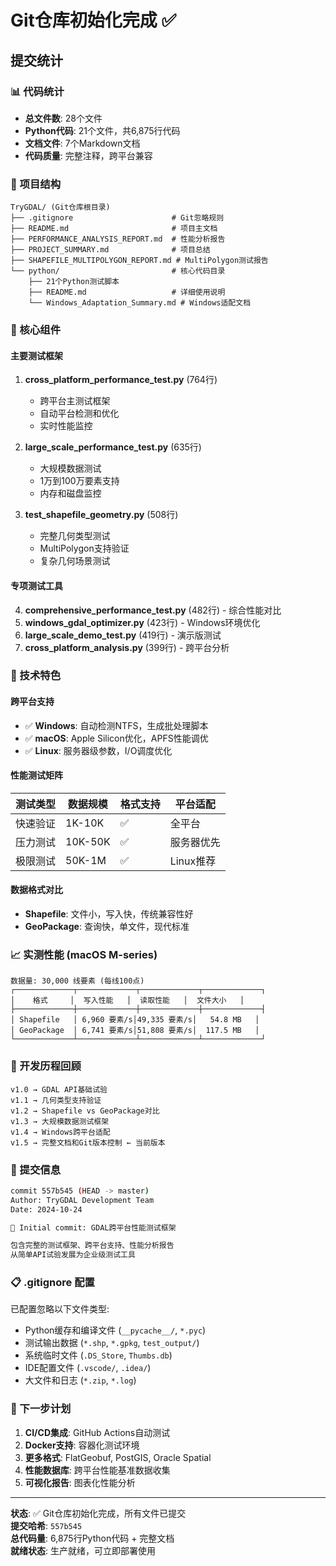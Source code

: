 # Git仓库初始化完成 ✅

## 提交统计

### 📊 代码统计
- **总文件数**: 28个文件
- **Python代码**: 21个文件，共6,875行代码
- **文档文件**: 7个Markdown文档
- **代码质量**: 完整注释，跨平台兼容

### 📁 项目结构
```
TryGDAL/ (Git仓库根目录)
├── .gitignore                      # Git忽略规则
├── README.md                       # 项目主文档 
├── PERFORMANCE_ANALYSIS_REPORT.md  # 性能分析报告
├── PROJECT_SUMMARY.md              # 项目总结
├── SHAPEFILE_MULTIPOLYGON_REPORT.md # MultiPolygon测试报告
└── python/                         # 核心代码目录
    ├── 21个Python测试脚本
    ├── README.md                   # 详细使用说明
    └── Windows_Adaptation_Summary.md # Windows适配文档
```

### 🎯 核心组件

#### 主要测试框架
1. **cross_platform_performance_test.py** (764行)
   - 跨平台主测试框架
   - 自动平台检测和优化
   - 实时性能监控

2. **large_scale_performance_test.py** (635行)  
   - 大规模数据测试
   - 1万到100万要素支持
   - 内存和磁盘监控

3. **test_shapefile_geometry.py** (508行)
   - 完整几何类型测试
   - MultiPolygon支持验证
   - 复杂几何场景测试

#### 专项测试工具
4. **comprehensive_performance_test.py** (482行) - 综合性能对比
5. **windows_gdal_optimizer.py** (423行) - Windows环境优化
6. **large_scale_demo_test.py** (419行) - 演示版测试
7. **cross_platform_analysis.py** (399行) - 跨平台分析

### 🌟 技术特色

#### 跨平台支持
- ✅ **Windows**: 自动检测NTFS，生成批处理脚本
- ✅ **macOS**: Apple Silicon优化，APFS性能调优  
- ✅ **Linux**: 服务器级参数，I/O调度优化

#### 性能测试矩阵
| 测试类型 | 数据规模 | 格式支持 | 平台适配 |
|---------|----------|----------|----------|
| 快速验证 | 1K-10K | ✅ | 全平台 |
| 压力测试 | 10K-50K | ✅ | 服务器优先 |
| 极限测试 | 50K-1M | ✅ | Linux推荐 |

#### 数据格式对比
- **Shapefile**: 文件小，写入快，传统兼容性好
- **GeoPackage**: 查询快，单文件，现代标准

### 📈 实测性能 (macOS M-series)

```
数据量: 30,000 线要素 (每线100点)
┌─────────────┬─────────────┬─────────────┬─────────────┐
│    格式     │  写入性能   │  读取性能   │  文件大小   │
├─────────────┼─────────────┼─────────────┼─────────────┤
│ Shapefile   │ 6,960 要素/s│49,335 要素/s│   54.8 MB   │
│ GeoPackage  │ 6,741 要素/s│51,808 要素/s│  117.5 MB   │  
└─────────────┴─────────────┴─────────────┴─────────────┘
```

### 🔄 开发历程回顾

```
v1.0 → GDAL API基础试验
v1.1 → 几何类型支持验证  
v1.2 → Shapefile vs GeoPackage对比
v1.3 → 大规模数据测试框架
v1.4 → Windows跨平台适配
v1.5 → 完整文档和Git版本控制 ← 当前版本
```

### 🎯 提交信息

```bash
commit 557b545 (HEAD -> master)
Author: TryGDAL Development Team
Date: 2024-10-24

🎉 Initial commit: GDAL跨平台性能测试框架

包含完整的测试框架、跨平台支持、性能分析报告
从简单API试验发展为企业级测试工具
```

### 📋 .gitignore 配置

已配置忽略以下文件类型:
- Python缓存和编译文件 (`__pycache__/`, `*.pyc`)
- 测试输出数据 (`*.shp`, `*.gpkg`, `test_output/`)
- 系统临时文件 (`.DS_Store`, `Thumbs.db`)
- IDE配置文件 (`.vscode/`, `.idea/`)
- 大文件和日志 (`*.zip`, `*.log`)

### 🚀 下一步计划

1. **CI/CD集成**: GitHub Actions自动测试
2. **Docker支持**: 容器化测试环境
3. **更多格式**: FlatGeobuf, PostGIS, Oracle Spatial
4. **性能数据库**: 跨平台性能基准数据收集
5. **可视化报告**: 图表化性能分析

---

**状态**: ✅ Git仓库初始化完成，所有文件已提交  
**提交哈希**: `557b545`  
**总代码量**: 6,875行Python代码 + 完整文档  
**就绪状态**: 生产就绪，可立即部署使用